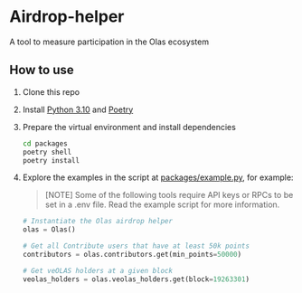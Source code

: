 # Airdrop-helper

A tool to measure participation in the Olas ecosystem


## How to use

1. Clone this repo

2. Install [Python 3.10](https://www.python.org/downloads/) and [Poetry](https://python-poetry.org/docs/)

3. Prepare the virtual environment and install dependencies
    ```bash
    cd packages
    poetry shell
    poetry install
    ```

4. Explore the examples in the script at [packages/example.py](https://github.com/valory-xyz/airdrop-helper/blob/main/packages/example.py), for example:

    > [NOTE]
    > Some of the following tools require API keys or RPCs to be set in a .env file. Read the example script for more information.

    ```python
    # Instantiate the Olas airdrop helper
    olas = Olas()

    # Get all Contribute users that have at least 50k points
    contributors = olas.contributors.get(min_points=50000)

    # Get veOLAS holders at a given block
    veolas_holders = olas.veolas_holders.get(block=19263301)
    ``````